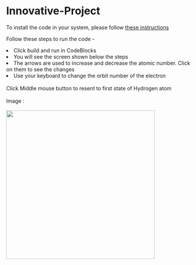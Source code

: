 # Innovative-Project

To install the code in your system, please follow <a href="https://docs.google.com/document/d/1HodbUJEv_RxX9vVE8f4PB1XlFQOzwvhFlfDX92sy_aU/edit?usp=sharing"> these instructions </a>

Follow these steps to run the code -

<li>Click build and run in CodeBlocks</li>
<li>You will see the screen shown below the steps</li>
<li>The arrows are used to increase and decrease the atomic number. Click on them to see the changes</li>
<li>Use your keyboard to change the orbit number of the electron</li>
<br>
Click Middle mouse button to resent to first state of Hydrogen atom
<br>
<br>
Image :
<br>
<br>
<img src="https://github.com/Rahul2k/Innovative-Project/blob/master/Image.png" width="400" height = "400">

